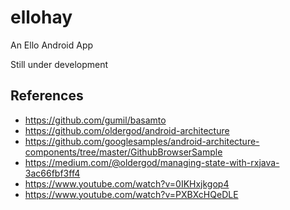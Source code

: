 # ellohay
An Ello Android App

Still under development

## References
* https://github.com/gumil/basamto
* https://github.com/oldergod/android-architecture
* https://github.com/googlesamples/android-architecture-components/tree/master/GithubBrowserSample
* https://medium.com/@oldergod/managing-state-with-rxjava-3ac66fbf3ff4
* https://www.youtube.com/watch?v=0IKHxjkgop4
* https://www.youtube.com/watch?v=PXBXcHQeDLE
